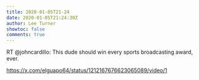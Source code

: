 ```yaml
---
title: 2020-01-05T21-24
date: 2020-01-05T21:24:30Z
author: Lee Turner
showtoc: false
comments: true
---
```


RT @johncardillo: This dude should win every sports broadcasting award, ever. 

 https://x.com/elguapo64/status/1212167676623065089/video/1


